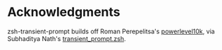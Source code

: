 # Acknowledgments

zsh-transient-prompt builds off Roman Perepelitsa's [powerlevel10k](https://github.com/romkatv/powerlevel10k), via Subhaditya Nath's [transient_prompt.zsh](https://gist.github.com/subnut/3af65306fbecd35fe2dda81f59acf2b2).
